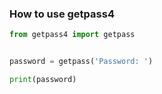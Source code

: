 ### How to use getpass4

```python
from getpass4 import getpass


password = getpass('Password: ')

print(password)
```